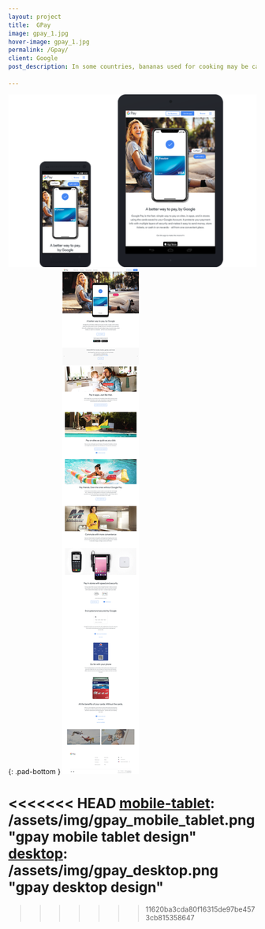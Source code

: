 ```yaml
---
layout: project
title:  GPay
image: gpay_1.jpg
hover-image: gpay_1.jpg
permalink: /Gpay/
client: Google
post_description: In some countries, bananas used for cooking may be called "plantains", distinguishing them from dessert bananas. The fruit is variable in size, color, and firmness, but is usually elongated and curved, with soft flesh rich in starch covered with a rind, which may be green, yellow, red, purple, or brown when ripe.

---
```


![gpay mobile tablet design][mobile-tablet]{: .pad-bottom }
![gpay desktop design][desktop]

<<<<<<< HEAD
[mobile-tablet]: /assets/img/gpay_mobile_tablet.png "gpay mobile tablet design"
[desktop]: /assets/img/gpay_desktop.png "gpay desktop design"
=======
[mobile-tablet]: /assets/img/gpay/gpay_mobile_tablet.png "gpay mobile tablet design"
[desktop]: /assets/img/gpay/gpay_desktop.jpg "gpay desktop design"
>>>>>>> 11620ba3cda80f16315de97be4573cb815358647
